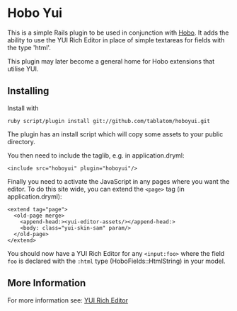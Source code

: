 # Hobo Yui

This is a simple Rails plugin to be used in conjunction with [Hobo](http://hobocentral.net). It adds the ability to use the YUI Rich Editor in place of simple textareas for fields with the type 'html'.

This plugin may later become a general home for Hobo extensions that utilise YUI.


## Installing

Install with

    ruby script/plugin install git://github.com/tablatom/hoboyui.git
    
The plugin has an install script which will copy some assets to your public directory.

You then need to include the taglib, e.g. in application.dryml:

    <include src="hoboyui" plugin="hoboyui"/>

Finally you need to activate the JavaScript in any pages where you want the editor. To do this site wide, you can extend the `<page>` tag (in application.dryml):
    
    <extend tag="page">
      <old-page merge>
        <append-head:><yui-editor-assets/></append-head:>
        <body: class="yui-skin-sam" param/>
      </old-page>
    </extend>
    
You should now have a YUI Rich Editor for any `<input:foo>` where the field `foo` is declared with the `:html` type (HoboFields::HtmlString) in your model.


## More Information

For more information see: [YUI Rich Editor](http://developer.yahoo.com/yui/editor/)

